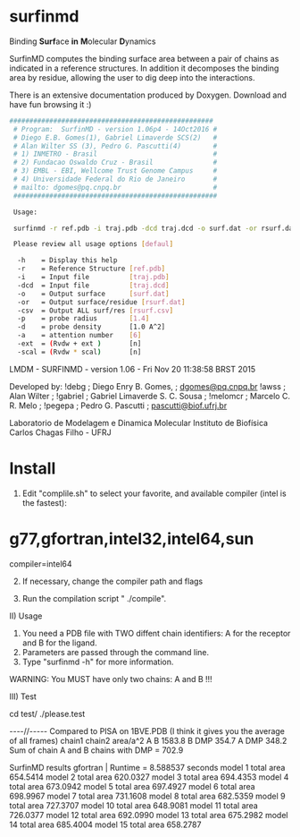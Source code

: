 # surfinmd
Binding **Surf**ace **in** **M**olecular **D**ynamics

SurfinMD computes the binding surface area between a pair of chains as indicated in a reference structures.
In addition it decomposes the binding area by residue, allowing the user to dig deep into the interactions.

There is an extensive documentation produced by Doxygen. Download and have fun browsing it :) 

```bash
###################################################
 # Program:  SurfinMD - version 1.06p4 - 14Oct2016 #
 # Diego E.B. Gomes(1), Gabriel Limaverde SCS(2)   #
 # Alan Wilter SS (3), Pedro G. Pascutti(4)        #
 # 1) INMETRO - Brasil                             #
 # 2) Fundacao Oswaldo Cruz - Brasil               #
 # 3) EMBL - EBI, Wellcome Trust Genome Campus     #
 # 4) Universidade Federal do Rio de Janeiro       #
 # mailto: dgomes@pq.cnpq.br                       #
 ###################################################

 Usage: 

 surfinmd -r ref.pdb -i traj.pdb -dcd traj.dcd -o surf.dat -or rsurf.dat -csv rsurf.csv -p 1.4 -d 1.0 -a 6

 Please review all usage options [defaul]

  -h    = Display this help 
  -r    = Reference Structure [ref.pdb]
  -i    = Input file          [traj.pdb]
  -dcd  = Input file          [traj.dcd]
  -o    = Output surface      [surf.dat]
  -or   = Output surface/residue [rsurf.dat]
  -csv  = Output ALL surf/res [rsurf.csv]
  -p    = probe radius        [1.4]
  -d    = probe density       [1.0 A^2]
  -a    = attention number    [6]
  -ext  = (Rvdw + ext )       [n]
  -scal = (Rvdw * scal)       [n]
```

LMDM - SURFINMD - version 1.06 - Fri Nov 20 11:38:58 BRST 2015

Developed by:
!debg           ; Diego Enry B. Gomes,                  ; dgomes@pq.cnpq.br
!awss           ; Alan Wilter                           ; 
!gabriel        ; Gabriel Limaverde S. C. Sousa         ; 
!melomcr        ; Marcelo C. R. Melo                    ; 
!pegepa         ; Pedro G. Pascutti                     ; pascutti@biof.ufrj.br

Laboratorio de Modelagem e Dinamica Molecular
Instituto de Biofísica Carlos Chagas Filho - UFRJ


# Install
1. Edit "complile.sh" to select your favorite, and available compiler (intel is the fastest):
# g77,gfortran,intel32,intel64,sun
compiler=intel64

2. If necessary, change the compiler path and flags

3. Run the compilation script " ./compile".

II) Usage
1. You need a PDB file with TWO diffent chain identifiers: A for the receptor and B for the ligand.
2. Parameters are passed through the command line.
3. Type "surfinmd -h" for more information.

WARNING: You MUST have only two chains: A and B !!!

III) Test

cd test/
./please.test


----//-----
Compared to PISA on 1BVE.PDB  (I think it gives you the average of all frames)
chain1    chain2    area/a^2
   A          B       1583.8
   B         DMP       354.7
   A         DMP       348.2
Sum of chain A and B chains with DMP = 702.9


SurfinMD results
gfortran |  Runtime =   8.588537     seconds
 model           1  total area   654.5414
 model           2  total area   620.0327
 model           3  total area   694.4353
 model           4  total area   673.0942
 model           5  total area   697.4927
 model           6  total area   698.9967
 model           7  total area   731.1608
 model           8  total area   682.5359
 model           9  total area   727.3707
 model          10  total area   648.9081
 model          11  total area   726.0377
 model          12  total area   692.0990
 model          13  total area   675.2982
 model          14  total area   685.4004
 model          15  total area   658.2787
